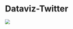 # Dataviz-Twitter
[![](https://tokei.rs/b1/github/Powarox2159/Dataviz-Twitter?category=code)](https://github.com/Powarox2159/Dataviz-Twitter)
